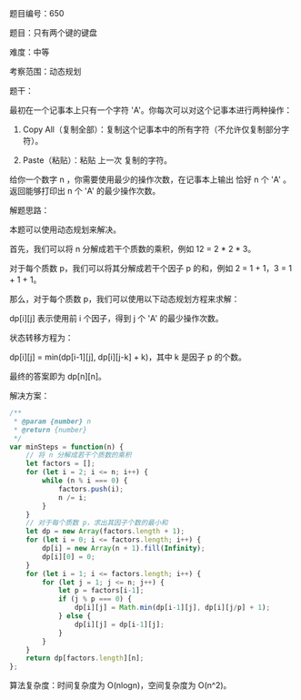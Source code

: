 题目编号：650

题目：只有两个键的键盘

难度：中等

考察范围：动态规划

题干：

最初在一个记事本上只有一个字符 'A'。你每次可以对这个记事本进行两种操作：

1. Copy All（复制全部）：复制这个记事本中的所有字符（不允许仅复制部分字符）。

2. Paste（粘贴）：粘贴 上一次 复制的字符。

给你一个数字 n ，你需要使用最少的操作次数，在记事本上输出 恰好 n 个 'A' 。返回能够打印出 n 个 'A' 的最少操作次数。

解题思路：

本题可以使用动态规划来解决。

首先，我们可以将 n 分解成若干个质数的乘积，例如 12 = 2 * 2 * 3。

对于每个质数 p，我们可以将其分解成若干个因子 p 的和，例如 2 = 1 + 1，3 = 1 + 1 + 1。

那么，对于每个质数 p，我们可以使用以下动态规划方程来求解：

dp[i][j] 表示使用前 i 个因子，得到 j 个 'A' 的最少操作次数。

状态转移方程为：

dp[i][j] = min(dp[i-1][j], dp[i][j-k] + k)，其中 k 是因子 p 的个数。

最终的答案即为 dp[n][n]。

解决方案：

```javascript
/**
 * @param {number} n
 * @return {number}
 */
var minSteps = function(n) {
    // 将 n 分解成若干个质数的乘积
    let factors = [];
    for (let i = 2; i <= n; i++) {
        while (n % i === 0) {
            factors.push(i);
            n /= i;
        }
    }
    // 对于每个质数 p，求出其因子个数的最小和
    let dp = new Array(factors.length + 1);
    for (let i = 0; i <= factors.length; i++) {
        dp[i] = new Array(n + 1).fill(Infinity);
        dp[i][0] = 0;
    }
    for (let i = 1; i <= factors.length; i++) {
        for (let j = 1; j <= n; j++) {
            let p = factors[i-1];
            if (j % p === 0) {
                dp[i][j] = Math.min(dp[i-1][j], dp[i][j/p] + 1);
            } else {
                dp[i][j] = dp[i-1][j];
            }
        }
    }
    return dp[factors.length][n];
};
```

算法复杂度：时间复杂度为 O(nlogn)，空间复杂度为 O(n^2)。